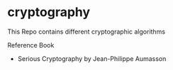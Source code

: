 # cryptography

This Repo contains different cryptographic algorithms 

Reference Book
* Serious Cryptography by Jean-Philippe Aumasson

